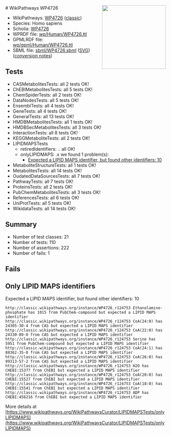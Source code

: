 <img style="float: right; width: 200px" src="https://upload.wikimedia.org/wikipedia/commons/thumb/8/83/Wplogo_with_text_500.png/640px-Wplogo_with_text_500.png" />
# WikiPathways WP4726

* WikiPathways: [WP4726](https://wikipathways.org/pathways/WP4726) ([classic](https://classic.wikipathways.org/instance/WP4726))
* Species: Homo sapiens
* Scholia: [WP4726](https://scholia.toolforge.org/wikipathways/WP4726)
* WPRDF file: [wp/Human/WP4726.ttl](../wp/Human/WP4726.ttl)
* GPMLRDF file: [wp/gpml/Human/WP4726.ttl](../wp/gpml/Human/WP4726.ttl)
* SBML file: [sbml/WP4726.sbml](../sbml/WP4726.sbml) ([SVG](../sbml/WP4726.svg)) ([conversion notes](../sbml/WP4726.txt))

## Tests
* CASMetabolitesTests: all 2 tests OK!
* ChEBIMetabolitesTests: all 5 tests OK!
* ChemSpiderTests: all 2 tests OK!
* DataNodesTests: all 5 tests OK!
* EnsemblTests: all 4 tests OK!
* GeneTests: all 4 tests OK!
* GeneralTests: all 13 tests OK!
* HMDBMetabolitesTests: all 1 tests OK!
* HMDBSecMetabolitesTests: all 3 tests OK!
* InteractionTests: all 8 tests OK!
* KEGGMetaboliteTests: all 2 tests OK!
* LIPIDMAPSTests
    * retiredIdentifiers: .. all OK!
    * onlyLIPIDMAPS: .x we found 1 problem(s):
        * [Expected a LIPID MAPS identifier, but found other identifiers: 10](#d0bfb678)
* MetaboliteStructureTests: all 1 tests OK!
* MetabolitesTests: all 14 tests OK!
* OudatedDataSourcesTests: all 7 tests OK!
* PathwayTests: all 7 tests OK!
* ProteinsTests: all 2 tests OK!
* PubChemMetabolitesTests: all 3 tests OK!
* ReferencesTests: all 6 tests OK!
* UniProtTests: all 5 tests OK!
* WikidataTests: all 14 tests OK!


## Summary

* Number of test classes: 21
* Number of tests: 110
* Number of assertions: 222
* Number of fails: 1

## Fails

<a name="d0bfb678" />

## Only LIPID MAPS identifiers

Expected a LIPID MAPS identifier, but found other identifiers: 10
```
http://classic.wikipathways.org/instance/WP4726_r124753 Ethanolamine-phosphate has 1015 from PubChem-compound but expected a LIPID MAPS identifier
http://classic.wikipathways.org/instance/WP4726_r124753 CoA(24:0) has 24305-30-4 from CAS but expected a LIPID MAPS identifier
http://classic.wikipathways.org/instance/WP4726_r124753 CoA(22:0) has 24330-89-0 from CAS but expected a LIPID MAPS identifier
http://classic.wikipathways.org/instance/WP4726_r124753 Serine has 5951 from PubChem-compound but expected a LIPID MAPS identifier
http://classic.wikipathways.org/instance/WP4726_r124753 CoA(24:1) has 88362-35-0 from CAS but expected a LIPID MAPS identifier
http://classic.wikipathways.org/instance/WP4726_r124753 CoA(26:0) has 99313-57-2 from CAS but expected a LIPID MAPS identifier
http://classic.wikipathways.org/instance/WP4726_r124753 H2O has CHEBI:15377 from ChEBI but expected a LIPID MAPS identifier
http://classic.wikipathways.org/instance/WP4726_r124753 CoA(20:0) has CHEBI:15527 from ChEBI but expected a LIPID MAPS identifier
http://classic.wikipathways.org/instance/WP4726_r124753 CoA(18:0) has CHEBI:15541 from ChEBI but expected a LIPID MAPS identifier
http://classic.wikipathways.org/instance/WP4726_r124753 ADP has CHEBI:456216 from ChEBI but expected a LIPID MAPS identifier
```

More details at [https://www.wikipathways.org/WikiPathwaysCurator/LIPIDMAPSTests/onlyLIPIDMAPS](https://www.wikipathways.org/WikiPathwaysCurator/LIPIDMAPSTests/onlyLIPIDMAPS)

